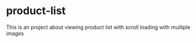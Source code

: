 # product-list
 This is an project about viewing product list with scroll loading with mulitple images
